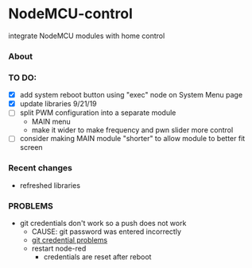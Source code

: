 NodeMCU-control
===============

integrate NodeMCU modules with home control

### About

### TO DO:
- [X] add system reboot button using "exec" node on System Menu page
- [X] update libraries 9/21/19
- [ ] split PWM configuration into a separate module
  - MAIN menu
  - make it wider to make frequency and pwn slider more control
- [ ] consider making MAIN module "shorter" to allow module to better fit screen

### Recent changes
- refreshed libraries 

### PROBLEMS
- git credentials don't work so a push does not work
  - CAUSE: git password was entered incorrectly
  - [git credential problems](https://discourse.nodered.org/t/unable-to-retry-username-password-for-remote-git-repository/14842)
  - restart node-red 
      - credentials are reset after reboot
